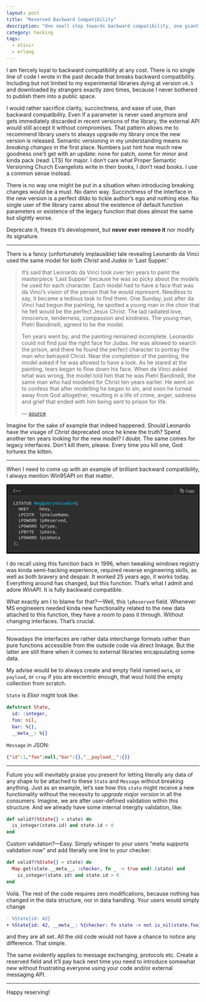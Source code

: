 ```yaml
---
layout: post
title: "Reserved Backward Compatibility"
description: "One small step towards backward compatibility, one giant leap for mankind"
category: hacking
tags:
  - elixir
  - erlang
---
```


I am fiercely loyal to backward compatibility at any cost. There is no single line of code I wrote in the past decade that breaks backward compatibility. Including but not limited to my experimental libraries dying at version `v0.5` and downloaded by strangers exactly zero times, because I never bothered to publish them into a public space.

I would rather sacrifice clarity, succinctness, and ease of use, than backward compatibility. Even if a parameter is never used anymore and gets immediately discarded in recent versions of the library, the external API would still accept it without compromises. That pattern allows me to recommend library users to always upgrade my library once the new version is released. Semantic versioning in my understanding means _no breaking changes_ in the first place. Numbers just hint how much new goodness one’ll get with an update: none for patch, some for minor and kinda pack (read: LTS) for major. I don’t care what Proper Semantic Versioning Church Evangelists write in their books, I don’t read books. I use a common sense instead.

There is no way one might be put in a situation when introducing breaking changes would be a must. No damn way. Succinctness of the interface in the new version is a perfect dildo to tickle author’s ego and nothing else. No single user of the library cares about the existence of default function parameters or existence of the legacy function that does almost the same but slightly worse.

Deprecate it, freeze it’s development, but **never ever remove it** nor modify its signature.

---

There is a fancy (unfortunately implausible) tale revealing Leonardo da Vinci used the same model for both _Christ_ and _Judas_ in ‘Last Supper.’

> It’s said that Leonardo da Vinci took over ten years to paint the masterpiece ‘Last Supper’ because he was so picky about the models he used for each character. Each model had to have a face that was da Vinci’s vision of the person that he would represent. Needless to say, it became a tedious task to find them. One Sunday, just after da Vinci had begun the painting, he spotted a young man in the choir that he felt would be the perfect Jesus Christ. The lad radiated love, innocence, tenderness, compassion and kindness. The young man, Pietri Bandinelli, agreed to be the model.
> 
> Ten years went by, and the painting remained incomplete. Leonardo could not find just the right face for Judas. He was allowed to search the prison, and there he found the perfect character to portray the man who betrayed Christ. Near the completion of the painting, the model asked if he was allowed to have a look. As he stared at the painting, tears began to flow down his face. When da Vinci asked what was wrong, the model told him that he was Pietri Bandinelli, the same man who had modeled for Christ ten years earlier. He went on to confess that after modelling he began to sin, and soon he turned away from God altogether, resulting in a life of crime, anger, sadness and grief that ended with him being sent to prison for life.
> 
> — [source](https://www.northernstar-online.com/true-or-false-da-vinci-last-supper/)

Imagine for the sake of example that indeed happened. Should Leonardo have the visage of _Christ_ deprecated once he knew the truth? Spend another ten years looking for the new model? I doubt. The same comes for legacy interfaces. Don’t kill them, please. Every time you kill one, God tortures the kitten.

---

When I need to come up with an example of brilliant backward compatibility, I always mention Win95API on that matter.

![RegQueryValueExA](/img/RegQueryValueExA.png)

I do recall using this function back in 1996, when tweaking windows registry was kinda semi-hacking experience, required reverse engineering skills, as well as both bravery and despair. It worked 25 years ago, it works today. Everything around has changed, but this function. That’s what I admit and adore _WinAPI_. It is fully backward compatible.

What exactly am I to blame for that?—Well, this `lpReserved` field. Whenever MS engineeers needed kinda new functionality related to the new data attached to this function, they have a room to pass it through. Without changing interfaces. That’s crucial.

---

Nowadays the interfaces are rather data interchange formats rather than pure functions accessible from the outside code via direct linkage. But the latter are still there when it comes to external libraries encapsulating some data.

My advise would be to always create and empty field named `meta`, or `payload`, or `crap` if you are excentric enough, that woul hold the empty collection from scratch.

`State` is _Elixir_ might look like:

```elixir
defstruct State,
  id: :integer,
  foo: nil,
  bar: %{},
  __meta__: %{}
```

`Message` in JSON:

```json
{"id":1,"foo":null,"bar":{},"__payload__":{}}
```

---

Future you will inevitably praise you present for letting literally any data of any shape to be attached to these `State` and `Message` without breaking anything. Just as an example, let’s see how this `state` might receive a new functionality without the necessity to _upgrade major version_ in all the consumers. Imagine, we are after user-defined validation within this structure. And we already have some internal intergity validation, like:

```elixir
def valid?(%State{} = state) do
  is_integer(state.id) and state.id > 0
end
```

Custom validation?—Easy. Simply whisper to your users “meta supports validation now” and add literally one line to your checker:

```elixir
def valid?(%State{} = state) do
  Map.get(state.__meta__, :checker, fn _ -> true end).(state) and
    is_integer(state.id) and state.id > 0
end
```

Voilà. The rest of the code requires zero modifications, because nothing has changed in the data structure, nor in data handling. Your users would simply change

```diff
- %State{id: 42}
+ %State{id: 42, __meta__: %{checker: fn state -> not is_nil(state.foo) end}}
```

and they are all set. All the old code would not have a chance to notice any difference. That simple.

The same evidently applies to message exchanging, protocols etc. Create a reserved field and it’ll pay back next time you need to introduce somewhat new without frustrating everyone using your code and/or external messaging API.

---

Happy reserving!
